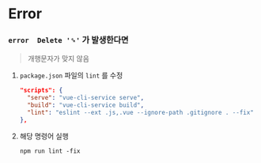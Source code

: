 Error
===

### `error  Delete '␍'` 가 발생한다면
>개행문자가 맞지 않음
1. `package.json` 파일의 `lint` 를 수정
    ```json
    "scripts": {
      "serve": "vue-cli-service serve",
      "build": "vue-cli-service build",
      "lint": "eslint --ext .js,.vue --ignore-path .gitignore . --fix"
    },
    ```

1. 해당 명령어 실행
    ```
    npm run lint -fix
    ```

<br>
